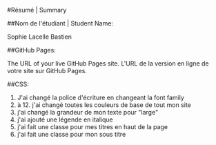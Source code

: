 #Résumé | Summary

##Nom de l'étudiant | Student Name:

Sophie Lacelle Bastien

##GitHub Pages:

The URL of your live GitHub Pages site. L'URL de la version en ligne de votre site sur GitHub Pages.



##CSS:

1. J'ai changé la police d'écriture en changeant la font family
2. à 12. j'ai changé toutes les couleurs de base de tout mon site
13. j'ai changé la grandeur de mon texte pour "large"
14. j'ai ajouté une légende en italique
15. j'ai fait une classe pour mes titres en haut de la page
16. j'ai fait une classe pour mon sous titre